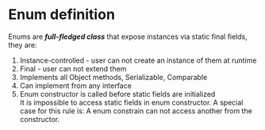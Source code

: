 # Enum definition

Enums are ***full-fledged class*** that expose instances via static final fields, they are:

1. Instance-controlled - user can not create an instance of them at runtime
2. Final - user can not extend them
3. Implements all Object methods, Serializable, Comparable
4. Can implement from any interface
5. Enum constructor is called before static fields are initialized   
   It is impossible to access static fields in enum constructor. A special case for this rule is: 
   A enum constrain can not access another from the constructor.